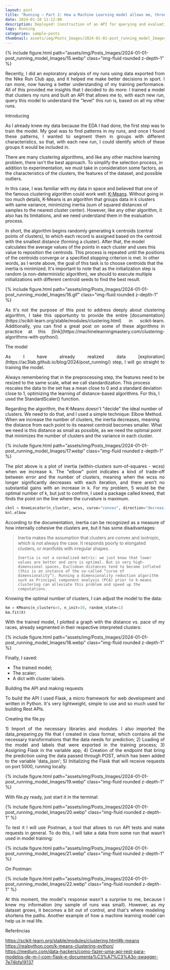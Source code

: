 ```yaml
---
layout: post
title: "Running — Part 2: How a Machine Learning model allows me, through an API, to level my runs"
date: 2024-01-10 11:12:00
description: Deployed! Construction of an API for querying and evaluating the level of new races based on a previously trained clustering model
tags: Running
categories: sample-posts
thumbnail: assets/img/Posts_Images/2024-01-01-post_running_model_Images/15.webp
---
```


{% include figure.html path="assets/img/Posts_Images/2024-01-01-post_running_model_Images/15.webp" class="img-fluid rounded z-depth-1" %}

<p align="justify">
Recently, I did an exploratory analysis of my runs using data exported from the Nike Run Club app, and it helped me make better decisions in sport. I ran more, now having a better understanding of my training performance. All of this provided me insights that I decided to do more: I trained a model that clusters my runs and built an API that allows me to, with each new run, query this model to understand the "level" this run is, based on all my other runs.
</p>

Introducing  

<p align="justify">
As I already knew my data because the EDA I had done, the first step was to train the model. My goal was to find patterns in my runs, and once I found these patterns, I wanted to segment them in groups with different characteristics, so that, with each new run, I could identify which of these groups it would be included in.  

There are many clustering algorithms, and like any other machine learning problem, there isn't the best approach. To simplify the selection process, in addition to experimentation, we must take in consideration some factors, as the characteristics of the clusters, the features of the dataset, and possible outliers.  

In this case, I was familiar with my data in space and believed that one of the famous clustering algorithm could work well: [K-Means](https://scikit-learn.org/stable/modules/generated/sklearn.cluster.KMeans.html). Without going in too much details, K-Means is an algorithm that groups data in k clusters with same variance, minimizing inertia (sum of squared distances of samples to the nearest cluster center). However, like any other algorithm, it also has its limitations, and we need understand them in the evaluation process.  

In short, the algorithm begins randomly generating k centroids (central points of clusters), to which each record is assigned based on the centroid with the smallest distance (forming a cluster). After that, the model calculates the average values of the points in each cluster and uses this value to reposition the centroids. This process is repeated until the positions of the centroids converge or a specified stopping criterion is met. In other words, as I wrote above, the goal of this task is to choose centroids that the inertia is minimized. It's important to note that as the initialization step is random (a non-deterministic algorithm), we should to execute multiple initializations with different centroid seeds to find the best result.
</p>

{% include figure.html path="assets/img/Posts_Images/2024-01-01-post_running_model_Images/16.gif" class="img-fluid rounded z-depth-1" %}

<p align="justify">
As it's not the purpose of this post to address deeply about clustering algorithm, I take this opportunity to provide the entire [documentation](https://scikit-learn.org/stable/modules/clustering.html) in scikit-learn. Additionally, you can find a great post on some of these algorithms in practice at this [link](https://machinelearningmastery.com/clustering-algorithms-with-python/).
</p>

The model

<p align="justify">
As I have already realized data [exploration](https://ac3lab.github.io/blog/2024/post_running/) step, I will go straight to training the model.

Always remembering that in the preprocessing step, the features need to be resized to the same scale, what we call standardization. This process rescales the data to the set has a mean close to 0 and a standard deviation close to 1, optimizing the learning of distance-based algorithms. For this, I used the StandardScaler() function.

Regarding the algorithm, the K-Means doesn't "decide" the ideal number of clusters. We need to do that, and I used a simple technique: Elbow Method. When we increase the number of clusters, the inertia decreases, meaning the distance from each point to its nearest centroid becomes smaller. What we need is this distance as small as possible, as we need the optimal point that minimizes the number of clusters and the variance in each cluster.
</p>

{% include figure.html path="assets/img/Posts_Images/2024-01-01-post_running_model_Images/17.webp" class="img-fluid rounded z-depth-1" %}

<p align="justify">
The plot above is a plot of inertia (within-clusters sum-of-squares - wcss) when we increase k. The "elbow" point indicates a kind of trade-off between error and the number of clusters, meaning when the wcss no longer significantly decreases with each iteration, and there aren't no substantial gains with an increase in k. For my problem, 5 would be the optimal number of k, but just to confirm, I used a package called kneed, that finds the point on the line where the curvature is maximum.
</p>

```python
cknl = KneeLocator(n_cluster, wcss, curve="convex", direction="decreasing")
knl.elbow
```
<p align="justify">
According to the documentation, inertia can be recognized as a measure of how internally cohesive the clusters are, but it has some disadvantages:
</p>

<blockquote>
    Inertia makes the assumption that clusters are convex and isotropic, which is not always the case. It responds poorly to elongated clusters, or manifolds with irregular shapes.

    Inertia is not a normalized metric: we just know that lower values are better and zero is optimal. But in very high-dimensional spaces, Euclidean distances tend to become inflated (this is an instance of the so-called “curse of dimensionality”). Running a dimensionality reduction algorithm such as Principal component analysis (PCA) prior to k-means clustering can alleviate this problem and speed up the computations.
</blockquote>

Knowing the optimal number of clusters, I can adjust the model to the data:

```python
km = KMeans(n_clusters=5, n_init=30, random_state=1)
km.fit(X)
```
<p align="justify">
With the trained model, I plotted a graph with the distance vs. pace of my races, already segmented in their respective interpreted clusters:
</p>

{% include figure.html path="assets/img/Posts_Images/2024-01-01-post_running_model_Images/18.webp" class="img-fluid rounded z-depth-1" %}

Finally, I saved:

<ul>
    <li>The trained model;</li>
    <li>The scaler;</li>
    <li>A dict with cluster labels.</li>
</ul>

Building the API and making requests

<p align="justify">
To build the API I used Flask, a micro framework for web development and written in Python. It's very lightweight, simple to use and so much used for building Rest APIs.
</p>

Creating the file.py

<p align="justify">
1) Import of the necessary libraries and modules. I also imported the data_preparing.py file that I created in class format, which contains all the necessary transformations that the data needs for prediction;   
2) Loading of the model and labels that were exported in the training process;  
3) Assigning Flask in the variable app;
4) Creation of the endpoint that bring the prediction using the data passed through POST, which has been added to the variable 'data_json';
5) Initializing the Flask that will receive requests on port 5000, running locally.
</p>

{% include figure.html path="assets/img/Posts_Images/2024-01-01-post_running_model_Images/19.webp" class="img-fluid rounded z-depth-1" %}

With file.py ready, just start it in the terminal:

{% include figure.html path="assets/img/Posts_Images/2024-01-01-post_running_model_Images/20.webp" class="img-fluid rounded z-depth-1" %}

<p align="justify">
To test it I will use Postman, a tool that allows to run API tests and make requests in general. To do this, I will take a data from some run that wasn't used in model training:
</p>

{% include figure.html path="assets/img/Posts_Images/2024-01-01-post_running_model_Images/21.webp" class="img-fluid rounded z-depth-1" %}

On Postman:

{% include figure.html path="assets/img/Posts_Images/2024-01-01-post_running_model_Images/22.webp" class="img-fluid rounded z-depth-1" %}

<p align="justify">
At this moment, the model's response wasn't a surprise to me, because I knew my information (my sample of runs was small). However, as my dataset grows, it becomes a bit out of control, and that's where modeling shortens the paths. Another example of how a machine learning model can help us in real life.
</p>

Referências

https://scikit-learn.org/stable/modules/clustering.html#k-means
https://realpython.com/k-means-clustering-python/
https://medium.com/data-hackers/como-fazer-uma-api-rest-para-modelos-de-m-l-com-flask-e-documenta%C3%A7%C3%A3o-swagger-7e74bfa19137
